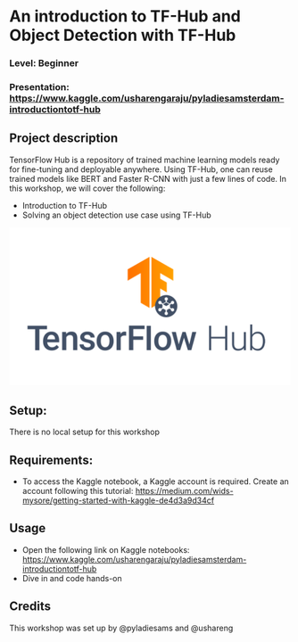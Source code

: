 
# An introduction to TF-Hub and Object Detection with TF-Hub 
### Level: Beginner
### Presentation: https://www.kaggle.com/usharengaraju/pyladiesamsterdam-introductiontotf-hub

## Project description
TensorFlow Hub is a repository of trained machine learning models ready for fine-tuning and deployable anywhere. Using TF-Hub, one can reuse trained models like BERT and Faster R-CNN with just a few lines of code.
In this workshop, we will cover the following:
* Introduction to TF-Hub
* Solving an object detection use case using TF-Hub

![TF-Hub logo](tf_hub_logo.png)

## Setup:
There is no local setup for this workshop

## Requirements:
* To access the Kaggle notebook, a Kaggle account is required. Create an account following this tutorial: https://medium.com/wids-mysore/getting-started-with-kaggle-de4d3a9d34cf 

## Usage
* Open the following link on Kaggle notebooks: https://www.kaggle.com/usharengaraju/pyladiesamsterdam-introductiontotf-hub
* Dive in and code hands-on 

## Credits
This workshop was set up by @pyladiesams and @ushareng
